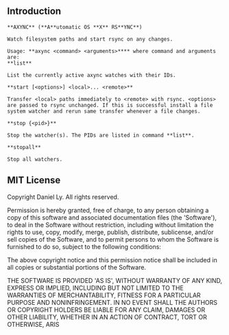 ## Introduction

    **AXYNC** (**A**utomatic OS **X** RS**YNC**)

    Watch filesystem paths and start rsync on any changes.

    Usage: **axync <command> <arguments>**** where command and arguments are:
    **list**
 
    List the currently active axync watches with their IDs.

    **start [<options>] <local>... <remote>**

    Transfer <local> paths immediately to <remote> with rsync. <options> are passed to rsync unchanged. If this is successful install a file system watcher and rerun same transfer whenever a file changes.

    **stop {<pid>}**

    Stop the watcher(s). The PIDs are listed in command **list**.

    **stopall**

    Stop all watchers.

## MIT License

 Copyright Daniel Ly. All rights reserved.

 Permission is hereby granted, free of charge, to any person obtaining
 a copy of this software and associated documentation files (the
 'Software'), to deal in the Software without restriction, including
 without limitation the rights to use, copy, modify, merge, publish,
 distribute, sublicense, and/or sell copies of the Software, and to
 permit persons to whom the Software is furnished to do so, subject to
 the following conditions:

 The above copyright notice and this permission notice shall be
 included in all copies or substantial portions of the Software.

 THE SOFTWARE IS PROVIDED 'AS IS', WITHOUT WARRANTY OF ANY KIND,
 EXPRESS OR IMPLIED, INCLUDING BUT NOT LIMITED TO THE WARRANTIES OF
 MERCHANTABILITY, FITNESS FOR A PARTICULAR PURPOSE AND NONINFRINGEMENT.
 IN NO EVENT SHALL THE AUTHORS OR COPYRIGHT HOLDERS BE LIABLE FOR ANY
 CLAIM, DAMAGES OR OTHER LIABILITY, WHETHER IN AN ACTION OF CONTRACT,
 TORT OR OTHERWISE, ARIS
